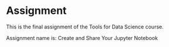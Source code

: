 # Assignment

This is the final assignment of the Tools for Data Science course.

Assignment name is: Create and Share Your Jupyter Notebook
